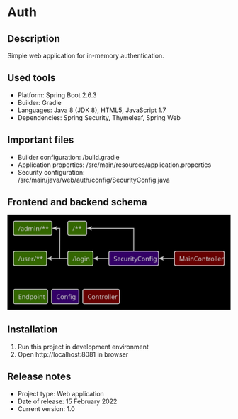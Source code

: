 # Auth

## Description
Simple web application for in-memory authentication.

## Used tools
* Platform: Spring Boot 2.6.3
* Builder: Gradle
* Languages: Java 8 (JDK 8), HTML5, JavaScript 1.7
* Dependencies: Spring Security, Thymeleaf, Spring Web

## Important files
* Builder configuration: /build.gradle
* Application properties: /src/main/resources/application.properties
* Security configuration: /src/main/java/web/auth/config/SecurityConfig.java

## Frontend and backend schema
![Element relationships](readme/front-back-schema.svg)

## Installation
1. Run this project in development environment
2. Open http://localhost:8081 in browser

## Release notes
* Project type: Web application
* Date of release: 15 February 2022
* Current version: 1.0
